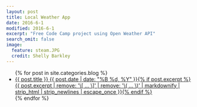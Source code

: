 ```yaml
---
layout: post
title: Local Weather App
date: 2016-6-1
modified: 2016-6-1
excerpt: "Free Code Camp project using Open Weather API"
search_omit: false
image:
  feature: steam.JPG
  credit: Shelly Barkley
---
```


<ul class="post-list">
{% for post in site.categories.blog %}
  <li><article><a href="{{ site.url }}{{ post.url }}">{{ post.title }} <span class="entry-date"><time datetime="{{ post.date | date_to_xmlschema }}">{{ post.date | date: "%B %d, %Y" }}</time></span>{% if post.excerpt %} <span class="excerpt">{{ post.excerpt | remove: '\[ ... \]' | remove: '\( ... \)' | markdownify | strip_html | strip_newlines | escape_once }}</span>{% endif %}</a></article></li>
{% endfor %}
</ul>
